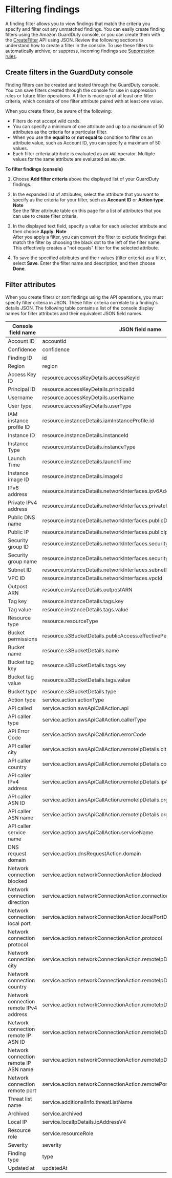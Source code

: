 # Filtering findings<a name="guardduty_filter-findings"></a>

A finding filter allows you to view findings that match the criteria you specify and filter out any unmatched findings\. You can easily create finding filters using the Amazon GuardDuty console, or you can create them with the [CreateFilter](https://docs.aws.amazon.com/guardduty/latest/APIReference/API_CreateFilter.html) API using JSON\. Review the following sections to understand how to create a filter in the console\. To use these filters to automatically archive, or suppress, incoming findings see [Suppression rules](findings_suppression-rule.md)\.

## Create filters in the GuardDuty console<a name="filter_console"></a>

Finding filters can be created and tested through the GuardDuty console\. You can save filters created through the console for use in suppression rules or future filter operations\. A filter is made up of at least one filter criteria, which consists of one filter attribute paired with at least one value\.

When you create filters, be aware of the following:
+ Filters do not accept wild cards\. 
+ You can specify a minimum of one attribute and up to a maximum of 50 attributes as the criteria for a particular filter\. 
+ When you use the **equal to** or **not equal to** condition to filter on an attribute value, such as Account ID, you can specify a maximum of 50 values\.
+ Each filter criteria attribute is evaluated as an `AND` operator\. Multiple values for the same attribute are evaluated as `AND/OR`\.

**To filter findings \(console\)**

1. Choose **Add filter criteria** above the displayed list of your GuardDuty findings\.

1. In the expanded list of attributes, select the attribute that you want to specify as the criteria for your filter, such as **Account ID** or **Action type**\.
**Note**  
See the filter attribute table on this page for a list of attributes that you can use to create filter criteria\.

1. In the displayed text field, specify a value for each selected attribute and then choose **Apply**\.
**Note**  
 After you apply a filter, you can convert the filter to exclude findings that match the filter by choosing the black dot to the left of the filter name\. This effectively creates a "not equals" filter for the selected attribute\.

1. To save the specified attributes and their values \(filter criteria\) as a filter, select **Save**\. Enter the filter name and description, and then choose **Done**\.

## Filter attributes<a name="filter_criteria"></a>

 When you create filters or sort findings using the API operations, you must specify filter criteria in JSON\. These filter criteria correlate to a finding's details JSON\. The following table contains a list of the console display names for filter attributes and their equivalent JSON field names\.


| Console field name | JSON field name | 
| --- | --- | 
| Account ID | accountId | 
| Confidence | confidence | 
| Finding ID | id | 
| Region | region | 
| Access Key ID | resource\.accessKeyDetails\.accessKeyId | 
| Principal ID | resource\.accessKeyDetails\.principalId | 
| Username | resource\.accessKeyDetails\.userName | 
| User type | resource\.accessKeyDetails\.userType | 
| IAM instance profile ID | resource\.instanceDetails\.iamInstanceProfile\.id | 
| Instance ID | resource\.instanceDetails\.instanceId | 
| Instance Type | resource\.instanceDetails\.instanceType | 
| Launch Time | resource\.instanceDetails\.launchTime | 
| Instance image ID | resource\.instanceDetails\.imageId | 
| IPv6 address | resource\.instanceDetails\.networkInterfaces\.ipv6Addresses | 
| Private IPv4 address | resource\.instanceDetails\.networkInterfaces\.privateIpAddresses\.privateIpAddress | 
| Public DNS name | resource\.instanceDetails\.networkInterfaces\.publicDnsName | 
| Public IP | resource\.instanceDetails\.networkInterfaces\.publicIp | 
| Security group ID | resource\.instanceDetails\.networkInterfaces\.securityGroups\.groupId | 
| Security group name | resource\.instanceDetails\.networkInterfaces\.securityGroups\.groupName | 
| Subnet ID | resource\.instanceDetails\.networkInterfaces\.subnetId | 
| VPC ID | resource\.instanceDetails\.networkInterfaces\.vpcId | 
| Outpost ARN | resource\.instanceDetails\.outpostARN | 
| Tag key | resource\.instanceDetails\.tags\.key | 
| Tag value | resource\.instanceDetails\.tags\.value | 
| Resource type | resource\.resourceType | 
| Bucket permissions | resource\.s3BucketDetails\.publicAccess\.effectivePermissions | 
| Bucket name  | resource\.s3BucketDetails\.name | 
| Bucket tag key | resource\.s3BucketDetails\.tags\.key | 
| Bucket tag value | resource\.s3BucketDetails\.tags\.value | 
| Bucket type | resource\.s3BucketDetails\.type | 
| Action type | service\.action\.actionType | 
| API called | service\.action\.awsApiCallAction\.api | 
| API caller type | service\.action\.awsApiCallAction\.callerType | 
| API Error Code | service\.action\.awsApiCallAction\.errorCode | 
| API caller city | service\.action\.awsApiCallAction\.remoteIpDetails\.city\.cityName | 
| API caller country | service\.action\.awsApiCallAction\.remoteIpDetails\.country\.countryName | 
| API caller IPv4 address | service\.action\.awsApiCallAction\.remoteIpDetails\.ipAddressV4 | 
| API caller ASN ID | service\.action\.awsApiCallAction\.remoteIpDetails\.organization\.asn | 
| API caller ASN name | service\.action\.awsApiCallAction\.remoteIpDetails\.organization\.asnOrg | 
| API caller service name | service\.action\.awsApiCallAction\.serviceName | 
| DNS request domain | service\.action\.dnsRequestAction\.domain | 
| Network connection blocked | service\.action\.networkConnectionAction\.blocked | 
| Network connection direction | service\.action\.networkConnectionAction\.connectionDirection | 
| Network connection local port | service\.action\.networkConnectionAction\.localPortDetails\.port | 
| Network connection protocol | service\.action\.networkConnectionAction\.protocol | 
| Network connection city | service\.action\.networkConnectionAction\.remoteIpDetails\.city\.cityName | 
| Network connection country | service\.action\.networkConnectionAction\.remoteIpDetails\.country\.countryName | 
| Network connection remote IPv4 address | service\.action\.networkConnectionAction\.remoteIpDetails\.ipAddressV4 | 
| Network connection remote IP ASN ID | service\.action\.networkConnectionAction\.remoteIpDetails\.organization\.asn | 
| Network connection remote IP ASN name | service\.action\.networkConnectionAction\.remoteIpDetails\.organization\.asnOrg | 
| Network connection remote port | service\.action\.networkConnectionAction\.remotePortDetails\.port | 
| Threat list name | service\.additionalInfo\.threatListName | 
| Archived | service\.archived | 
| Local IP | service\.localIpDetails\.ipAddressV4 | 
| Resource role | service\.resourceRole | 
| Severity | severity | 
| Finding type | type | 
| Updated at | updatedAt | 